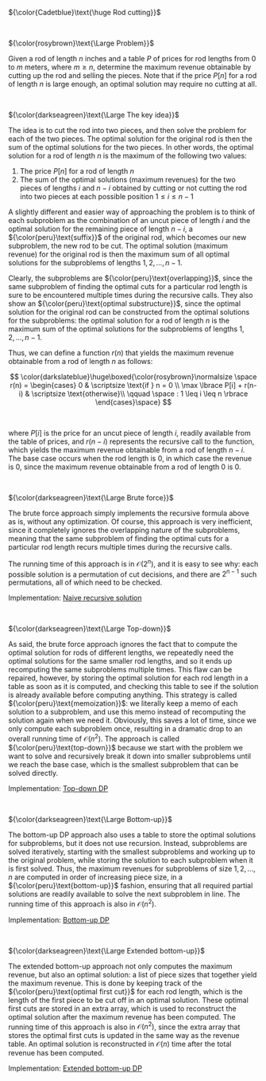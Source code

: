 ${\color{Cadetblue}\text{\huge Rod cutting}}$

<br/>

${\color{rosybrown}\text{\Large Problem}}$

Given a rod of length $n$ inches and a table $P$ of prices for rod lengths from $0$ to $m$ meters, where $m \geq n$, determine the maximum revenue obtainable by cutting up the rod and selling the pieces. Note that if the price $P[n]$ for a rod of length $n$ is large enough, an optimal solution may require no cutting at all.

<br/>

${\color{darkseagreen}\text{\Large The key idea}}$

The idea is to cut the rod into two pieces, and then solve the problem for each of the two pieces. The optimal solution for the original rod is then the sum of the optimal solutions for the two pieces. In other words, the optimal solution for a rod of length $n$ is the maximum of the following two values:

1. The price $P[n]$ for a rod of length $n$  
2. The sum of the optimal solutions (maximum revenues) for the two pieces of lengths $i$ and $n - i$ obtained by cutting or not cutting the rod into two pieces at each possible position $1 \leq i \leq n-1$  

A slightly different and easier way of approaching the problem is to think of each subproblem as the combination of an uncut piece of length $i$ and the optimal solution for the remaining piece of length $n-i$, a ${\color{peru}\text{suffix}}$ of the original rod, which becomes our new subproblem, the new rod to be cut. The optimal solution (maximum revenue) for the original rod is then the maximum sum of all optimal solutions for the subproblems of lengths $1, 2, ..., n-1$.

Clearly, the subproblems are ${\color{peru}\text{overlapping}}$, since the same subproblem of finding the optimal cuts for a particular rod length is sure to be encountered multiple times during the recursive calls. They also show an ${\color{peru}\text{optimal substructure}}$, since the optimal solution for the original rod can be constructed from the optimal solutions for the subproblems: the optimal solution for a rod of length $n$ is the maximum sum of the optimal solutions for the subproblems of lengths $1, 2, ..., n-1$.

Thus, we can define a function $r(n)$ that yields the maximum revenue obtainable from a rod of length $n$ as follows:

$$
\color{darkslateblue}\huge\boxed{\color{rosybrown}\normalsize \space
r(n) = \begin{cases}
 0 & \scriptsize \text{if } n = 0 \\
 \max \lbrace P[i] + r(n-i)  & \scriptsize \text{otherwise}\\
\qquad \space : 1 \leq i \leq n \rbrace
\end{cases}\space}
$$

<br/>

where $P[i]$ is the price for an uncut piece of length $i$, readily available from the table of prices, and $r(n-i)$ represents the recursive call to the function, which yields the maximum revenue obtainable from a rod of length $n-i$. The base case occurs when the rod length is $0$, in which case the revenue is $0$, since the maximum revenue obtainable from a rod of length $0$ is $0$.

<br/>

${\color{darkseagreen}\text{\Large Brute force}}$

The brute force approach simply implements the recursive formula above as is, without any optimization. Of course, this approach is very inefficient, since it completely ignores the overlapping nature of the subproblems, meaning that the same subproblem of finding the optimal cuts for a particular rod length recurs multiple times during the recursive calls.

The running time of this approach is in $\mathcal{O}(2^n)$, and it is easy to see why: each possible solution is a permutation of cut decisions, and there are $2^{n-1}$ such permutations, all of which need to be checked.  

Implementation: [Naive recursive solution](https://github.com/pl3onasm/Algorithms/tree/main/algorithms/dynamic-programming/rod-cutting/cut-rod1.c)

<br/>

${\color{darkseagreen}\text{\Large Top-down}}$

As said, the brute force approach ignores the fact that to compute the optimal solution for rods of different lengths, we repeatedly need the optimal solutions for the same smaller rod lengths, and so it ends up recomputing the same subproblems multiple times. This flaw can be repaired, however, by storing the optimal solution for each rod length in a table as soon as it is computed, and checking this table to see if the solution is already available before computing anything. This strategy is called ${\color{peru}\text{memoization}}$: we literally keep a memo of each solution to a subproblem, and use this memo instead of recomputing the solution again when we need it. Obviously, this saves a lot of time, since we only compute each subproblem once, resulting in a dramatic drop to an overall running time of $\mathcal{O}(n^2)$. The approach is called ${\color{peru}\text{top-down}}$ because we start with the problem we want to solve and recursively break it down into smaller subproblems until we reach the base case, which is the smallest subproblem that can be solved directly.

Implementation: [Top-down DP](https://github.com/pl3onasm/Algorithms/tree/main/algorithms/dynamic-programming/rod-cutting/cut-rod2.c)

<br/>

${\color{darkseagreen}\text{\Large Bottom-up}}$

The bottom-up DP approach also uses a table to store the optimal solutions for subproblems, but it does not use recursion. Instead, subproblems are solved iteratively, starting with the smallest subproblems and working up to the original problem, while storing the solution to each subproblem when it is first solved. Thus, the maximum revenues for subproblems of size $1, 2, ..., n$ are computed in order of increasing piece size, in a ${\color{peru}\text{bottom-up}}$ fashion, ensuring that all required partial solutions are readily available to solve the next subproblem in line. The running time of this approach is also in $\mathcal{O}(n^2)$.  

Implementation: [Bottom-up DP](https://github.com/pl3onasm/Algorithms/tree/main/algorithms/dynamic-programming/rod-cutting/cut-rod3.c)

<br/>

${\color{darkseagreen}\text{\Large Extended bottom-up}}$

The extended bottom-up approach not only computes the maximum revenue, but also an optimal solution: a list of piece sizes that together yield the maximum revenue. This is done by keeping track of the ${\color{peru}\text{optimal first cut}}$ for each rod length, which is the length of the first piece to be cut off in an optimal solution. These optimal first cuts are stored in an extra array, which is used to reconstruct the optimal solution after the maximum revenue has been computed. The running time of this approach is also in $\mathcal{O}(n^2)$, since the extra array that stores the optimal first cuts is updated in the same way as the revenue table. An optimal solution is reconstructed in $\mathcal{O}(n)$ time after the total revenue has been computed.

Implementation: [Extended bottom-up DP](https://github.com/pl3onasm/Algorithms/tree/main/algorithms/dynamic-programming/rod-cutting/cut-rod4.c)
